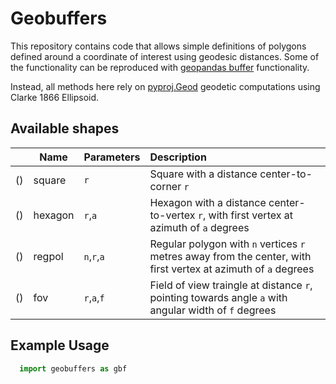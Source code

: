 # Geobuffers

This repository contains code that allows simple definitions of polygons defined around a coordinate of interest using geodesic distances. Some of the functionality can be reproduced with [geopandas buffer](https://geopandas.org/en/stable/docs/reference/api/geopandas.GeoSeries.buffer.html) functionality.

Instead, all methods here rely on [pyproj.Geod](https://pyproj4.github.io/pyproj/stable/api/geod.html) geodetic computations using Clarke 1866 Ellipsoid.

## Available shapes

|          | Name    | Parameters | Description |
| -------- | ------- | :--------  | :---------- |
| ()       |  square | `r`        | Square with a distance center-to-corner `r`                                                                    |
| ()       | hexagon | `r`,`a`    | Hexagon with a distance center-to-vertex `r`, with first vertex at azimuth of `a` degrees                      |
| ()       | regpol  | `n`,`r`,`a`| Regular polygon with `n` vertices `r` metres away from the center, with first vertex at azimuth of `a` degrees |
| ()       | fov     | `r`,`a`,`f`| Field of view traingle at distance `r`, pointing towards angle `a` with angular width of `f` degrees           |

## Example Usage
```python
  import geobuffers as gbf
```
